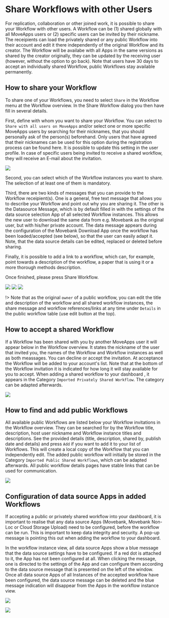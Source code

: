 # Share Workflows with other Users

For replication, collaboration or other joined work, it is possible to share your Workflow with other users.  A Workflow can be (1) shared globally with all MoveApps users or (2) specific users can be invited by their nickname. The receipients can load the privately shared or any public Workflow into their account and edit it there independently of the original Workflow and its creator. The Workflow will be availabe with all Apps in the same versions as shared by the creator originally, they can be updated by the receiving user (however, without the option to go back). Note that users have 30 days to accept an individually shared Workflow, public Workflows stay available permanently. 

## How to share your Workflow

To share one of your Workflows, you need to select `Share` in the Workflow menu at the Workflow overview. In the Share Workflow dialog you then have fill in several details.

First, define with whom you want to share your Workflow. You can select to `Share with all users on MoveApps` and/or select one or more specific MoveApps users by searching for their nicknames, that you should personally ask of the person(s) beforehand. Only users that have agreed that their nicknames can be used for this option during the registration process can be found here. It is possible to update this setting in the user profile. In case of specific users being invited to receive a shared workflow, they will receive an E-mail about the invitation.

![](../files/allow_profile_discov.png)

Second, you can select which of the Workflow instances you want to share. The selection of at least one of them is mandatory.

Third, there are two kinds of messages that you can provide to the Workflow receipient(s). One is a general, free text message that allows you to describe your Workflow and point out why you are sharing it. The other is the Datasource Message, which is by default filled in with the settings of the data source selection App of all selected Workflow instances. This allows the new user to download the same data from e.g. Movebank as the original user, but with his/her private account. The data message appears during the configuration of the Movebank Download App once the workflow has been loaded/accepted (see below), so that the user can easily adapt it. Note, that the data source details can be edited, replaced or deleted before sharing.

Finally, it is possible to add a link to a workflow, which can, for example, point towards a description of the workflow, a paper that is using it or a more thorough methods description.

Once finished, please press Share Workflow.

![](../files/Share_WF_1_23.png)
![](../files/Share_WF_2_23.png)
![](../files/Share_WF_3_23.png)

!\> Note that as the original `owner` of a public workflow, you can edit the title and description of the workflow and all shared workflow instances, the share message and workflow references/links at any time under `Details` in the public workflow table (use edit button at the top).

## How to accept a shared Workflow

If a Workflow has been shared with you by another MoveApps user it will appear below in the Workflow overview. It states the nickname of the user that invited you, the names of the Workflow and Workflow instances as well as both meassages. You can decline or accept the invitation. At acceptance the Workflow will be added to your account's list. Note that at the bottom of the Workflow invitation it is indicated for how long it will stay available for you to accept. When adding a shared workflow to your dashboard , it appears in the Category `Imported Privately Shared Workflow`. The category can be adapted afterwards.

![](../files/Share_invite_23.png)

## How to find and add public Workflows

All available public Workflows are listed below your Workflow invitations in the Workflow overview. They can be searched for by the Workflow title, description, host user nickname and Workflow instance titles and descriptions.  See the provided details (title, description, shared by, publish date and details) and press `Add` if you want to add it to your list of Workflows. This will create a local copy of the Workflow that you can independently edit. The added public workflow will initially be stored in the Category `Imported Public Shared Workflows`, which can be adapted afterwards. All public workflow details pages have stable links that can be used for communication.

![](../files/Share_public_23.png)


## Configuration of data source Apps in added Workflows

If accepting a public or privately shared workflow into your dashboard, it is important to realise that any data source Apps (Movebank, Movebank Non-Loc or Cloud Storage Upload) need to be configured, before the workflow can be run. This is important to keep data integrity and security. A pop-up message is pointing this out when adding the workflow to your dashboard.

In the workflow instance view, all data source Apps show a blue message that the data source settings have to be configured. If a red dot is attached to it, the App has not been configured at all. When clicking the message, one is directed to the settings of the App and can configure them according to the data source message that is presented on the left of the window. Once all data source Apps of all Instances of the accepted workflow have been configured, the data source message can be deleted and the blue message indication will disappear from the Apps in the workflow instance view.

![](../files/Share_datasource_msg.png)

![](../files/Share_datasource_1.png)
